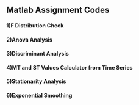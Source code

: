 ## Matlab Assignment Codes

#### 1)F Distribution Check
#### 2)Anova Analysis
#### 3)Discriminant Analysis 
#### 4)MT and ST Values Calculator from Time Series
#### 5)Stationarity Analysis 
#### 6)Exponential Smoothing
